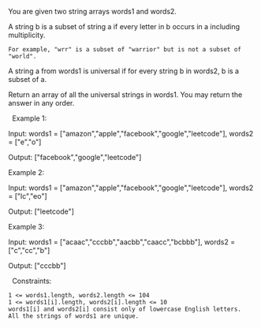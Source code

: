 You are given two string arrays words1 and words2.

A string b is a subset of string a if every letter in b occurs in a including multiplicity.


	For example, "wrr" is a subset of "warrior" but is not a subset of "world".


A string a from words1 is universal if for every string b in words2, b is a subset of a.

Return an array of all the universal strings in words1. You may return the answer in any order.

 
Example 1:


Input: words1 = ["amazon","apple","facebook","google","leetcode"], words2 = ["e","o"]

Output: ["facebook","google","leetcode"]


Example 2:


Input: words1 = ["amazon","apple","facebook","google","leetcode"], words2 = ["lc","eo"]

Output: ["leetcode"]


Example 3:


Input: words1 = ["acaac","cccbb","aacbb","caacc","bcbbb"], words2 = ["c","cc","b"]

Output: ["cccbb"]


 
Constraints:


	1 <= words1.length, words2.length <= 104
	1 <= words1[i].length, words2[i].length <= 10
	words1[i] and words2[i] consist only of lowercase English letters.
	All the strings of words1 are unique.

